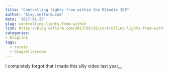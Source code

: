 ```yaml
---
title: "Controlling lights from within the RStudio IDE"
author: 'blog.sellorm.com'
date: '2017-01-25'
slug: controlling-lights-from-within
link: https://blog.sellorm.com/2017/01/25/controlling-lights-from-within-the-rstudio-ide/
categories:
- bloglink
tags:
  - rstats
  - blogsellormcom
---
```


I completely forgot that I made this silly video last year[... <i class="fas fa-external-link-alt"></i>](https://blog.sellorm.com/2017/01/25/controlling-lights-from-within-the-rstudio-ide/)

